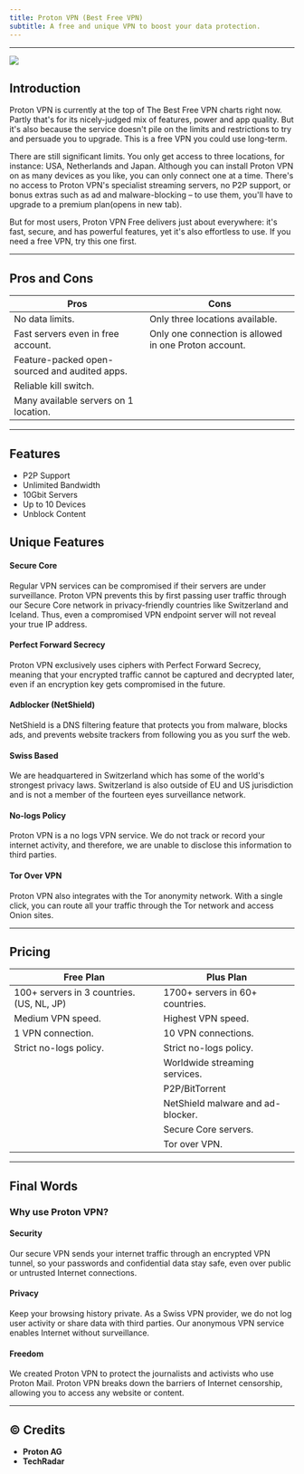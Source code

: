 ```yaml
---
title: Proton VPN (Best Free VPN)
subtitle: A free and unique VPN to boost your data protection.
---
```

---

![](https://is.gd/aOGJvh)

## Introduction
Proton VPN is currently at the top of The Best Free VPN charts right now. Partly that's for its nicely-judged mix of features, power and app quality. But it's also because the service doesn't pile on the limits and restrictions to try and persuade you to upgrade. This is a free VPN you could use long-term.

There are still significant limits. You only get access to three locations, for instance: USA, Netherlands and Japan. Although you can install Proton VPN on as many devices as you like, you can only connect one at a time. There's no access to Proton VPN's specialist streaming servers, no P2P support, or bonus extras such as ad and malware-blocking – to use them, you'll have to upgrade to a premium plan(opens in new tab).

But for most users, Proton VPN Free delivers just about everywhere: it's fast, secure, and has powerful features, yet it's also effortless to use. If you need a free VPN, try this one first.

---

## Pros and Cons

| Pros | Cons |
| --- | --- |
| No data limits. | Only three locations available. |
| Fast servers even in free account. | Only one connection is allowed in one Proton account. |
| Feature-packed open-sourced and audited apps. |   |
| Reliable kill switch. |   |
| Many available servers on 1 location. |   |

---

## Features
- P2P Support
- Unlimited Bandwidth
- 10Gbit Servers
- Up to 10 Devices
- Unblock Content

## Unique Features

#### Secure Core
Regular VPN services can be compromised if their servers are under surveillance. Proton VPN prevents this by first passing user traffic through our Secure Core network in privacy-friendly countries like Switzerland and Iceland. Thus, even a compromised VPN endpoint server will not reveal your true IP address.

#### Perfect Forward Secrecy
Proton VPN exclusively uses ciphers with Perfect Forward Secrecy, meaning that your encrypted traffic cannot be captured and decrypted later, even if an encryption key gets compromised in the future.

#### Adblocker (NetShield)
NetShield is a DNS filtering feature that protects you from malware, blocks ads, and prevents website trackers from following you as you surf the web.

#### Swiss Based
We are headquartered in Switzerland which has some of the world's strongest privacy laws. Switzerland is also outside of EU and US jurisdiction and is not a member of the fourteen eyes surveillance network.

#### No-logs Policy
Proton VPN is a no logs VPN service. We do not track or record your internet activity, and therefore, we are unable to disclose this information to third parties.

#### Tor Over VPN
Proton VPN also integrates with the Tor anonymity network. With a single click, you can route all your traffic through the Tor network and access Onion sites.

---

## Pricing

| Free Plan | Plus Plan |
| --- | --- |
| 100+ servers in 3 countries. (US, NL, JP) | 1700+ servers in 60+ countries. |
| Medium VPN speed. | Highest VPN speed. |
| 1 VPN connection. | 10 VPN connections. |
| Strict no-logs policy. | Strict no-logs policy. |
|   | Worldwide streaming services. |
|   | P2P/BitTorrent |
|   | NetShield malware and ad-blocker. |
|   | Secure Core servers. |
|   | Tor over VPN. |

---

## Final Words

### Why use Proton VPN?

#### Security
Our secure VPN sends your internet traffic through an encrypted VPN tunnel, so your passwords and confidential data stay safe, even over public or untrusted Internet connections.

#### Privacy
Keep your browsing history private. As a Swiss VPN provider, we do not log user activity or share data with third parties. Our anonymous VPN service enables Internet without surveillance.

#### Freedom
We created Proton VPN to protect the journalists and activists who use Proton Mail. Proton VPN breaks down the barriers of Internet censorship, allowing you to access any website or content.

---

## © Credits
- **Proton AG**
- **TechRadar**
